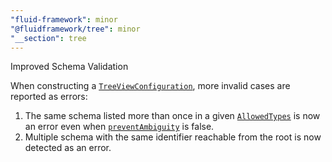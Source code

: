 ```yaml
---
"fluid-framework": minor
"@fluidframework/tree": minor
"__section": tree
---
```

Improved Schema Validation

When constructing a [`TreeViewConfiguration`](https://fluidframework.com/docs/api/fluid-framework/treeviewconfiguration-class), more invalid cases are reported as errors:

1. The same schema listed more than once in a given [`AllowedTypes`](https://fluidframework.com/docs/api/fluid-framework/allowedtypes-typealias) is now an error even when [`preventAmbiguity`](https://fluidframework.com/docs/api/fluid-framework/treeviewconfiguration-class#preventambiguity-property) is false.
2. Multiple schema with the same identifier reachable from the root is now detected as an error.
